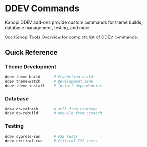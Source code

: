 # DDEV Commands

Kanopi DDEV add-ons provide custom commands for theme builds, database management, testing, and more.

See [Kanopi Tools Overview](overview.md) for complete list of DDEV commands.

## Quick Reference

### Theme Development
```bash
ddev theme-build      # Production build
ddev theme-watch      # Development mode
ddev theme-install    # Install dependencies
```

### Database
```bash
ddev db-refresh       # Pull from Pantheon
ddev db-rebuild       # Rebuild from scratch
```

### Testing
```bash
ddev cypress-run      # E2E tests
ddev critical-run     # Critical CSS tests
```

